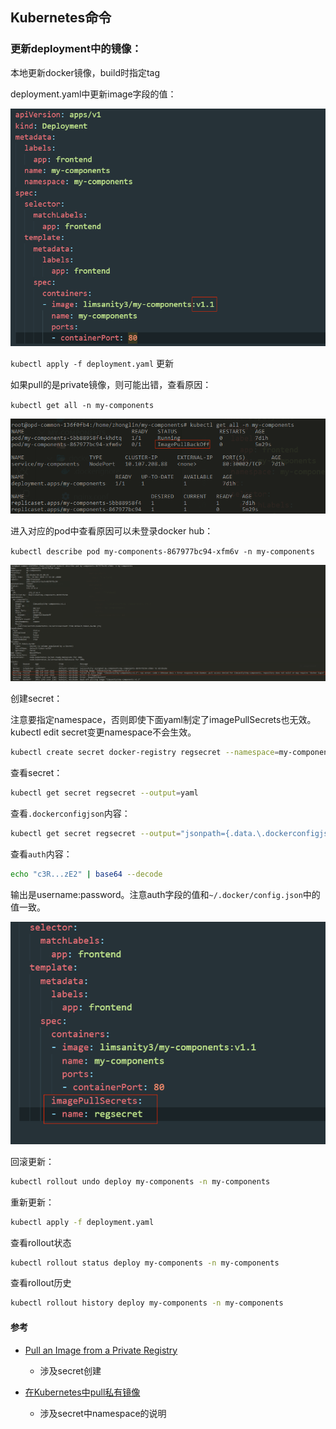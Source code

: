 ## Kubernetes命令

### 更新deployment中的镜像：

本地更新docker镜像，build时指定tag

deployment.yaml中更新image字段的值：

![](./img/command/1.png)

`kubectl apply -f deployment.yaml` 更新

如果pull的是private镜像，则可能出错，查看原因：

`kubectl get all -n my-components`

![](./img/command/2.png)

进入对应的pod中查看原因可以未登录docker hub：

`kubectl describe pod my-components-867977bc94-xfm6v -n my-components`

![](./img/command/3.png)

创建secret：

注意要指定namespace，否则即使下面yaml制定了imagePullSecrets也无效。kubectl edit secret变更namespace不会生效。

```bash
kubectl create secret docker-registry regsecret --namespace=my-components --docker-server=https://index.docker.io/v1/ --docker-username=limsanity3 --docker-password=xxxxx --docker-email=798607646@qq.com
```

查看secret：

```bash
kubectl get secret regsecret --output=yaml
```

查看`.dockerconfigjson`内容：

```bash
kubectl get secret regsecret --output="jsonpath={.data.\.dockerconfigjson}" | base64 --decode
```

查看`auth`内容：

```bash
echo "c3R...zE2" | base64 --decode
```

输出是username:password。注意auth字段的值和`~/.docker/config.json`中的值一致。

![](./img/command/4.png)



回滚更新：

```bash
kubectl rollout undo deploy my-components -n my-components
```

重新更新：

```bash
kubectl apply -f deployment.yaml
```

查看rollout状态

```bash
kubectl rollout status deploy my-components -n my-components
```

查看rollout历史

```bash
kubectl rollout history deploy my-components -n my-components
```

#### 参考

- [Pull an Image from a Private Registry](<https://kubernetes.io/docs/tasks/configure-pod-container/pull-image-private-registry/>)
  - 涉及secret创建

- [在Kubernetes中pull私有镜像](<https://note.qidong.name/2019/01/pull-private-images-in-k8s/>)
  - 涉及secret中namespace的说明